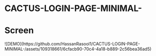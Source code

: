 # CACTUS-LOGIN-PAGE-MINIMAL-
<h1> Screen</h1>
![DEMO](https://github.com/HassanRasool1/CACTUS-LOGIN-PAGE-MINIMAL-/assets/109318661/6cfacb90-70c4-4a18-b889-2c56bea36ad5)
